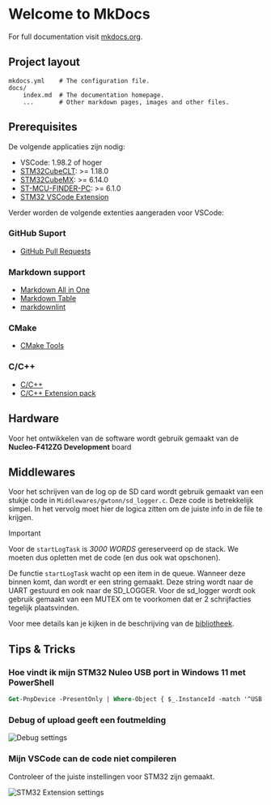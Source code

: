 # Welcome to MkDocs

For full documentation visit [mkdocs.org](https://www.mkdocs.org).

## Project layout

    mkdocs.yml    # The configuration file.
    docs/
        index.md  # The documentation homepage.
        ...       # Other markdown pages, images and other files.

## Prerequisites

De volgende applicaties zijn nodig:

* VSCode: 1.98.2 of hoger
* [STM32CubeCLT](https://www.st.com/en/development-tools/stm32cubeclt.html#st-get-software): >= 1.18.0
* [STM32CubeMX](https://www.st.com/en/development-tools/stm32cubemx.html): >= 6.14.0
* [ST-MCU-FINDER-PC](https://www.st.com/en/development-tools/st-mcu-finder-pc.html): >= 6.1.0
* [STM32 VSCode Extension](https://marketplace.visualstudio.com/items?itemName=STMicroelectronics.stm32-vscode-extension)

Verder worden de volgende extenties aangeraden voor VSCode:

### GitHub Suport

* [GitHub Pull Requests](https://marketplace.visualstudio.com/items?itemName=GitHub.vscode-pull-request-github)

### Markdown support

* [Markdown All in One](https://marketplace.visualstudio.com/items?itemName=yzhang.markdown-all-in-one)
* [Markdown Table](https://marketplace.visualstudio.com/items?itemName=TakumiI.markdowntable)
* [markdownlint](https://marketplace.visualstudio.com/items?itemName=DavidAnson.vscode-markdownlint)

### CMake

* [CMake Tools](https://marketplace.visualstudio.com/items?itemName=ms-vscode.cmake-tools)

### C/C++

* [C/C++](https://marketplace.visualstudio.com/items?itemName=ms-vscode.cpptools)
* [C/C++ Extension pack](https://marketplace.visualstudio.com/items?itemName=ms-vscode.cpptools-extension-pack)

## Hardware

Voor het ontwikkelen van de software wordt gebruik gemaakt van de **Nucleo-F412ZG Development** board

## Middlewares

Voor het schrijven van de log op de SD card wordt gebruik gemaakt van een stukje code in `Middlewares/gwtonn/sd_logger.c`.
Deze code is betrekkelijk simpel. In het vervolg moet hier de logica zitten om de juiste info in de file te krijgen.

> [!IMPORTANT]
> Voor de `startLogTask` is *3000 WORDS* gereserveerd op de stack. We moeten dus opletten met de code (en dus ook wat opschonen).

De functie `startLogTask` wacht op een item in de queue. Wanneer deze binnen komt, dan wordt er een string gemaakt. Deze string wordt naar de UART gestuurd en ook naar de SD_LOGGER.
Voor de sd_logger wordt ook gebruik gemaakt van een MUTEX om te voorkomen dat er 2 schrijfacties tegelijk plaatsvinden.

Voor mee details kan je kijken in de beschrijving van de [bibliotheek](./docs/gwtonn_library.md).

## Tips & Tricks

### Hoe vindt ik mijn STM32 Nuleo USB port in Windows 11 met PowerShell

```ps
Get-PnpDevice -PresentOnly | Where-Object { $_.InstanceId -match '^USB' }
```

### Debug of upload geeft een foutmelding

![Debug settings](docs/images/set_debugger.png)

### Mijn VSCode can de code niet compileren

Controleer of the juiste instellingen voor STM32 zijn gemaakt.

![STM32 Extension settings](docs/images/stm32_extention_settings.png)
